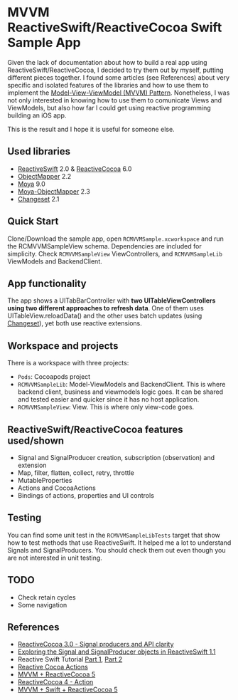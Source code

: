 # MVVM ReactiveSwift/ReactiveCocoa Swift Sample App

Given the lack of documentation about how to build a real app using ReactiveSwift/ReactiveCocoa, I decided to try them out by myself, putting different pieces together. I found some articles (see References) about very specific and isolated features of the libraries and how to use them to implement the [Model-View-ViewModel (MVVM) Pattern](https://en.wikipedia.org/wiki/Model–view–viewmodel). Nonetheless, I was not only interested in knowing how to use them to comunicate Views and ViewModels, but also how far I could get using reactive programming building an iOS app.

This is the result and I hope it is useful for someone else.

## Used libraries

* [ReactiveSwift](https://github.com/ReactiveCocoa/ReactiveSwift) 2.0 & [ReactiveCocoa](https://github.com/ReactiveCocoa/ReactiveCocoa) 6.0
* [ObjectMapper](https://github.com/Hearst-DD/ObjectMapper) 2.2
* [Moya](https://github.com/Moya/Moya/releases) 9.0
* [Moya-ObjectMapper](https://github.com/ivanbruel/Moya-ObjectMapper) 2.3
* [Changeset](https://github.com/osteslag/Changeset) 2.1

## Quick Start
Clone/Download the sample app, open `RCMVVMSample.xcworkspace` and run the RCMVVMSampleView schema. Dependencies are included for simplicity.
Check `RCMVVMSampleView` ViewControllers, and `RCMVVMSampleLib` ViewModels and BackendClient.

## App functionality

The app shows a UITabBarController with **two UITableViewControllers using two different approaches to refresh data**. One of them uses UITableView.reloadData() and the other uses batch updates (using [Changeset](https://github.com/osteslag/Changeset)), yet both use reactive extensions.

## Workspace and projects
There is a workspace with three projects: 

* `Pods`: Cocoapods project
* `RCMVVMSampleLib`: Model-ViewModels and BackendClient. This is where backend client, business and viewmodels logic goes. It can be shared and tested easier and quicker since it has no host application.
* `RCMVVMSampleView`: View. This is where only view-code goes.

## ReactiveSwift/ReactiveCocoa features used/shown

* Signal and SignalProducer creation, subscription (observation) and extension
* Map, filter, flatten, collect, retry, throttle
* MutableProperties
* Actions and CocoaActions
* Bindings of actions, properties and UI controls

## Testing

You can find some unit test in the `RCMVVMSampleLibTests` target that show how to test methods that use ReactiveSwift. It helped me a lot to understand Signals and SignalProducers. You should check them out even though you are not interested in unit testing.

## TODO

* Check retain cycles
* Some navigation


## References

* [ReactiveCocoa 3.0 - Signal producers and API clarity](http://blog.scottlogic.com/2015/04/28/reactive-cocoa-3-continued.html)
* [Exploring the Signal and SignalProducer objects in ReactiveSwift 1.1](https://gist.github.com/zxzxlch/9f9ff9e200f15d3f0aa7fee376d650b5)
* Reactive Swift Tutorial [Part 1](https://grillbiff.github.io/reactive_swift_part_1/), [Part 2](https://grillbiff.github.io/reactive_swift_part_2/)
* [Reactive Cocoa Actions](https://grillbiff.github.io/actions/)
* [MVVM + ReactiveCocoa 5](https://blog.joanzapata.com/mvvm-reactivecocoa-5/)
* [ReactiveCocoa 4 - Action](http://blog.brightinventions.pl/reactivecocoa-4-action/)
* [MVVM + Swift + ReactiveCocoa 5](https://medium.com/@hilmarbirgir/mvvm-swift-reactivecocoa-5-44274edaa56e)